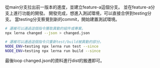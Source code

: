 從main分支拉出前一版本的進度，並建立feature-a這個分支。
並在feature-a分支上進行功能的開發。
開發完成，想進入測試環境，可以直接合併到testing分支。
當testing分支察覺到新的commit，開始建置測試環境。
```sh
# 運維可以通過這個指令獲取異動的組件或專案。
npx lerna changed --json > changed.json 
```
```sh
# 運維可以通過這個指令只重新test/build被異動的部分。
NODE_ENV=testing npx lerna run test --since
NODE_ENV=testing npx lerna run build --since
```
最後loop changed.json的資料進行dist的搬遷即可。

